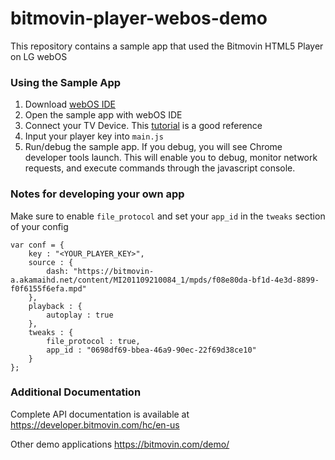 # bitmovin-player-webos-demo
This repository contains a sample app that used the Bitmovin HTML5 Player on LG webOS

### Using the Sample App

1. Download [webOS IDE](http://webostv.developer.lge.com/sdk/download/download-sdk/)
2. Open the sample app with webOS IDE 
3. Connect your TV Device. This [tutorial](http://webostv.developer.lge.com/develop/app-test/) is a good reference 
4. Input your player key into `main.js` 
5. Run/debug the sample app. If you debug, you will see Chrome developer tools launch. This will enable you to debug, monitor network requests, and execute commands through the javascript console.

### Notes for developing your own app
Make sure to enable `file_protocol` and set your `app_id` in the `tweaks` section of your config 

```
var conf = {
	key : "<YOUR_PLAYER_KEY>",
	source : {
		dash: "https://bitmovin-a.akamaihd.net/content/MI201109210084_1/mpds/f08e80da-bf1d-4e3d-8899-f0f6155f6efa.mpd"
	},
	playback : {
		autoplay : true
	},
	tweaks : {
		file_protocol : true,
		app_id : "0698df69-bbea-46a9-90ec-22f69d38ce10"
	}
};
```

### Additional Documentation

Complete API documentation is available at https://developer.bitmovin.com/hc/en-us

Other demo applications https://bitmovin.com/demo/

